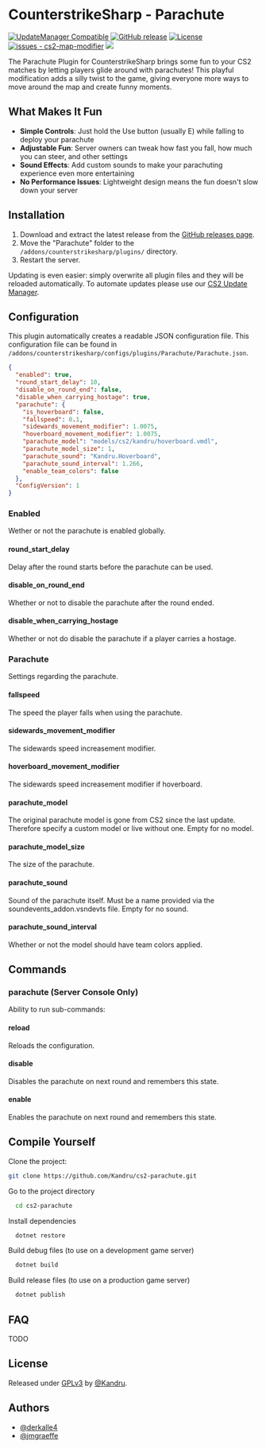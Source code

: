 # CounterstrikeSharp - Parachute

[![UpdateManager Compatible](https://img.shields.io/badge/CS2-UpdateManager-darkgreen)](https://github.com/Kandru/cs2-update-manager/)
[![GitHub release](https://img.shields.io/github/release/Kandru/cs2-parachute?include_prereleases=&sort=semver&color=blue)](https://github.com/Kandru/cs2-parachute/releases/)
[![License](https://img.shields.io/badge/License-GPLv3-blue)](#license)
[![issues - cs2-map-modifier](https://img.shields.io/github/issues/Kandru/cs2-parachute)](https://github.com/Kandru/cs2-parachute/issues)
[![](https://www.paypalobjects.com/en_US/i/btn/btn_donateCC_LG.gif)](https://www.paypal.com/donate/?hosted_button_id=C2AVYKGVP9TRG)

The Parachute Plugin for CounterstrikeSharp brings some fun to your CS2 matches by letting players glide around with parachutes! This playful modification adds a silly twist to the game, giving everyone more ways to move around the map and create funny moments.

## What Makes It Fun

- **Simple Controls**: Just hold the Use button (usually E) while falling to deploy your parachute
- **Adjustable Fun**: Server owners can tweak how fast you fall, how much you can steer, and other settings
- **Sound Effects**: Add custom sounds to make your parachuting experience even more entertaining
- **No Performance Issues**: Lightweight design means the fun doesn't slow down your server

## Installation

1. Download and extract the latest release from the [GitHub releases page](https://github.com/Kandru/cs2-parachute/releases/).
2. Move the "Parachute" folder to the `/addons/counterstrikesharp/plugins/` directory.
3. Restart the server.

Updating is even easier: simply overwrite all plugin files and they will be reloaded automatically. To automate updates please use our [CS2 Update Manager](https://github.com/Kandru/cs2-update-manager/).


## Configuration

This plugin automatically creates a readable JSON configuration file. This configuration file can be found in `/addons/counterstrikesharp/configs/plugins/Parachute/Parachute.json`.

```json
{
  "enabled": true,
  "round_start_delay": 10,
  "disable_on_round_end": false,
  "disable_when_carrying_hostage": true,
  "parachute": {
    "is_hoverboard": false,
    "fallspeed": 0.1,
    "sidewards_movement_modifier": 1.0075,
    "hoverboard_movement_modifier": 1.0075,
    "parachute_model": "models/cs2/kandru/hoverboard.vmdl",
    "parachute_model_size": 1,
    "parachute_sound": "Kandru.Hoverboard",
    "parachute_sound_interval": 1.266,
    "enable_team_colors": false
  },
  "ConfigVersion": 1
}
```

### Enabled

Wether or not the parachute is enabled globally.

#### round_start_delay

Delay after the round starts before the parachute can be used.

#### disable_on_round_end

Whether or not to disable the parachute after the round ended.

#### disable_when_carrying_hostage

Whether or not do disable the parachute if a player carries a hostage.

### Parachute

Settings regarding the parachute.

#### fallspeed

The speed the player falls when using the parachute.

#### sidewards_movement_modifier

The sidewards speed increasement modifier.

#### hoverboard_movement_modifier

The sidewards speed increasement modifier if hoverboard.

#### parachute_model

The original parachute model is gone from CS2 since the last update. Therefore specify a custom model or live without one. Empty for no model.

#### parachute_model_size

The size of the parachute.

#### parachute_sound

Sound of the parachute itself. Must be a name provided via the soundevents_addon.vsndevts file. Empty for no sound.

#### parachute_sound_interval

Whether or not the model should have team colors applied.

## Commands

### parachute (Server Console Only)

Ability to run sub-commands:

#### reload

Reloads the configuration.

#### disable

Disables the parachute on next round and remembers this state.

#### enable

Enables the parachute on next round and remembers this state.

## Compile Yourself

Clone the project:

```bash
git clone https://github.com/Kandru/cs2-parachute.git
```

Go to the project directory

```bash
  cd cs2-parachute
```

Install dependencies

```bash
  dotnet restore
```

Build debug files (to use on a development game server)

```bash
  dotnet build
```

Build release files (to use on a production game server)

```bash
  dotnet publish
```

## FAQ

TODO

## License

Released under [GPLv3](/LICENSE) by [@Kandru](https://github.com/Kandru).

## Authors

- [@derkalle4](https://www.github.com/derkalle4)
- [@jmgraeffe](https://www.github.com/jmgraeffe)
